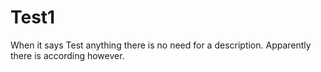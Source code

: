 # Test1
When it says Test anything there is no need for a description. Apparently there is
according however.
